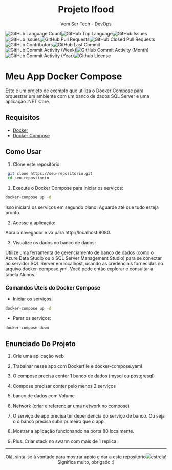 
<h1 align="center">  Projeto Ifood </h1>

<p align="center">
  Vem Ser Tech - DevOps
</p>

<img alt="GitHub Language Count" src="https://img.shields.io/github/languages/count/rxaviersantos/docker-conteinerizacao" /><img alt="GitHub Top Language" src="https://img.shields.io/github/languages/top/rxaviersantos/docker-conteinerizacao" /><img alt="" src="https://img.shields.io/github/repo-size/rxaviersantos/docker-conteinerizacao" /><img alt="GitHub Issues" src="https://img.shields.io/github/issues/rxaviersantos/docker-conteinerizacao" /><img alt="GitHub Issues" src="https://img.shields.io/github/issues/rxaviersantos/docker-conteinerizacao" /><img alt="GitHub Pull Requests" src="https://img.shields.io/github/issues-pr/rxaviersantos/docker-conteinerizacao" /><img alt="GitHub Closed Pull Requests" src="https://img.shields.io/github/issues-pr-closed/rxaviersantos/docker-conteinerizacao" /><img alt="GitHub Contributors" src="https://img.shields.io/github/contributors/rxaviersantos/docker-conteinerizacao" /><img alt="GitHub Last Commit" src="https://img.shields.io/github/last-commit/rxaviersantos/docker-conteinerizacao" /><img alt="GitHub Commit Activity (Week)" src="https://img.shields.io/github/commit-activity/w/rxaviersantos/docker-conteinerizacao" /><img alt="GitHub Commit Activity (Month)" src="https://img.shields.io/github/commit-activity/m/rxaviersantos/docker-conteinerizacao" /><img alt="GitHub Commit Activity (Year)" src="https://img.shields.io/github/commit-activity/y/rxaviersantos/docker-conteinerizacao" /><img alt="Github License" src="https://img.shields.io/github/license/rxaviersantos/docker-conteinerizacao" />


# Meu App Docker Compose

Este é um projeto de exemplo que utiliza o Docker Compose para orquestrar um ambiente com um banco de dados SQL Server e uma aplicação .NET Core.

## Requisitos

- [Docker](https://www.docker.com/get-started)
- [Docker Compose](https://docs.docker.com/compose/install/)

## Como Usar

1. Clone este repositório:

```bash
 git clone https://seu-repositorio.git
 cd seu-repositorio
```

1. Execute o Docker Compose para iniciar os serviços:

  ```bash
  docker-compose up -d
  ```

Isso iniciará os serviços em segundo plano. Aguarde até que tudo esteja pronto.

2. Acesse a aplicação:

Abra o navegador e vá para http://localhost:8080.

3. Visualize os dados no banco de dados:

Utilize uma ferramenta de gerenciamento de banco de dados (como o Azure Data Studio ou o SQL Server Management Studio) para se conectar ao servidor SQL Server em localhost, usando as credenciais fornecidas no arquivo docker-compose.yml. Você pode então explorar e consultar a tabela Alunos.


### Comandos Úteis do Docker Compose

- Iniciar os serviços:

```bash
docker-compose up -d
```
- Parar os serviços:

```bash
docker-compose down
```` 

## Enunciado Do Projeto

1. Crie uma aplicação web

2. Trabalhar nesse app com Dockerfile e docker-compose.yaml

3. O compose precisa conter 1 banco de dados (mysql ou postgresql)

4. Compose precisar conter pelo menos 2 serviços

5. banco de dados com Volume

6. Network (criar e referenciar uma network no compose)

7. O serviço de app precisa ter dependencia do serviço de banco. Ou seja o o banco precisa subir primeiro que o app

8. Mostrar a aplicação funcionando na porta 80 localmente.

9. Plus: Criar stack no swarm com mais de 1 replica.



--------
<p align="center">
 Olá, sinta-se à vontade para mostrar apoio e dar a este repositório<img src="https://img.icons8.com/fluency/20/null/star.png"/>estrela! Significa muito, obrigado :) 
</p>
